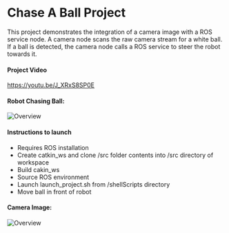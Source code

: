 # Chase A Ball Project
This project demonstrates the integration of a camera image with a ROS service node.
A camera node scans the raw camera stream for a white ball. If a ball is detected, the camera node calls a ROS service to steer the robot towards it.

#### Project Video
https://youtu.be/J_XRxS8SP0E

#### Robot Chasing Ball:
![Overview](Results/Images/Overview.png "ALT")

#### Instructions to launch
- Requires ROS installation
- Create catkin_ws and clone /src folder contents into /src directory of workspace
- Build cakin_ws
- Source ROS environment
- Launch launch_project.sh from /shellScripts directory
- Move ball in front of robot

#### Camera Image:
![Overview](Results/Images/Ball.png "ALT")
